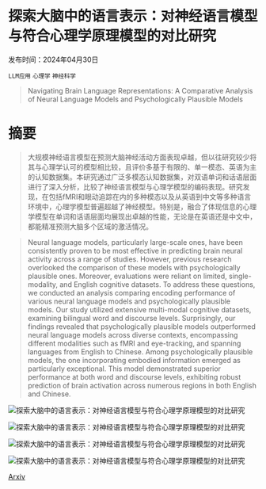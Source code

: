 # 探索大脑中的语言表示：对神经语言模型与符合心理学原理模型的对比研究

发布时间：2024年04月30日

`LLM应用` `心理学` `神经科学`

> Navigating Brain Language Representations: A Comparative Analysis of Neural Language Models and Psychologically Plausible Models

# 摘要

> 大规模神经语言模型在预测大脑神经活动方面表现卓越，但以往研究较少将其与心理学认可的模型相比较，且评价多基于有限的、单一模态、英语为主的认知数据集。本研究通过广泛多模态认知数据集，对双语单词和话语层面进行了深入分析，比较了神经语言模型与心理学模型的编码表现。研究发现，在包括fMRI和眼动追踪在内的多种模态以及从英语到中文等多种语言环境中，心理学模型普遍超越了神经模型。特别是，融合了体现信息的心理学模型在单词和话语层面均展现出卓越的性能，无论是在英语还是中文中，都能精准预测大脑多个区域的激活情况。

> Neural language models, particularly large-scale ones, have been consistently proven to be most effective in predicting brain neural activity across a range of studies. However, previous research overlooked the comparison of these models with psychologically plausible ones. Moreover, evaluations were reliant on limited, single-modality, and English cognitive datasets. To address these questions, we conducted an analysis comparing encoding performance of various neural language models and psychologically plausible models. Our study utilized extensive multi-modal cognitive datasets, examining bilingual word and discourse levels. Surprisingly, our findings revealed that psychologically plausible models outperformed neural language models across diverse contexts, encompassing different modalities such as fMRI and eye-tracking, and spanning languages from English to Chinese. Among psychologically plausible models, the one incorporating embodied information emerged as particularly exceptional. This model demonstrated superior performance at both word and discourse levels, exhibiting robust prediction of brain activation across numerous regions in both English and Chinese.

![探索大脑中的语言表示：对神经语言模型与符合心理学原理模型的对比研究](../../..//opt/data/Projects/HuggingArxiv/paper_images/2404.19364/x1.png)

![探索大脑中的语言表示：对神经语言模型与符合心理学原理模型的对比研究](../../..//opt/data/Projects/HuggingArxiv/paper_images/2404.19364/x2.png)

![探索大脑中的语言表示：对神经语言模型与符合心理学原理模型的对比研究](../../..//opt/data/Projects/HuggingArxiv/paper_images/2404.19364/x3.png)

![探索大脑中的语言表示：对神经语言模型与符合心理学原理模型的对比研究](../../..//opt/data/Projects/HuggingArxiv/paper_images/2404.19364/x4.png)

[Arxiv](https://arxiv.org/abs/2404.19364)